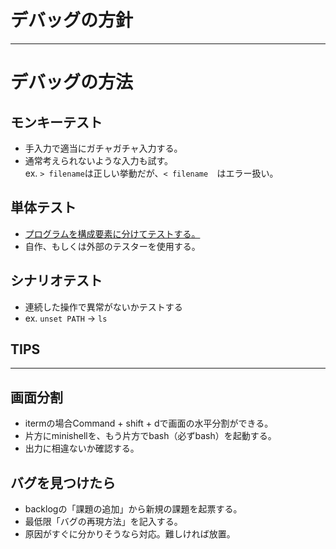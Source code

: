 # デバッグの方針
---
# デバッグの方法
## モンキーテスト
- 手入力で適当にガチャガチャ入力する。
- 通常考えられないような入力も試す。  
ex. ```> filename```は正しい挙動だが、```< filename	```はエラー扱い。  
## 単体テスト
- [プログラムを構成要素に分けてテストする。](https://ja.wikipedia.org/wiki/%E5%8D%98%E4%BD%93%E3%83%86%E3%82%B9%E3%83%88)
- 自作、もしくは外部のテスターを使用する。
## シナリオテスト
- 連続した操作で異常がないかテストする
- ex. ```unset PATH``` -> ```ls```
## TIPS
---
## 画面分割
- itermの場合Command + shift + dで画面の水平分割ができる。
- 片方にminishellを、もう片方でbash（必ずbash）を起動する。
- 出力に相違ないか確認する。
## バグを見つけたら
- backlogの「課題の追加」から新規の課題を起票する。
- 最低限「バグの再現方法」を記入する。
- 原因がすぐに分かりそうなら対応。難しければ放置。